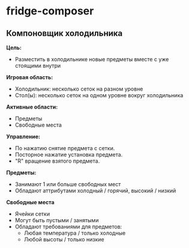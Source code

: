 # fridge-composer
## Компоновщик холодильника

**Цель:** 
- Разместить в холодильнике новые предметы вместе с уже стоящими внутри

**Игровая область:** 
- Холодильник: несколько сеток на разном уровне
- Стол(ы): несколько сеток на одном уровне вокруг холодильника

**Активные области:** 
- Предметы
- Свободные места

**Управление:** 
- По нажатию снятие предмета с сетки. 
- Посторное нажатие установка предмета.
- "R" вращение взятого предмета.

**Предметы:**
- Занимают 1 или больше свободных мест
- Обладают аттрибутами холодный / горячий, высокий / низкий

**Свободные места**
- Ячейки сетки
- Могут быть пустыми / занятыми
- Обладают требованиями для предметов:
  - Любая температура / только холодные
  - Любой высоты / только низкие
